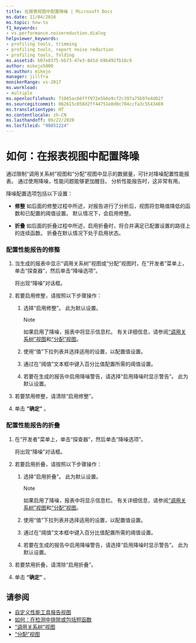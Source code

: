 ```yaml
---
title: 在报表视图中配置降噪 | Microsoft Docs
ms.date: 11/04/2016
ms.topic: how-to
f1_keywords:
- vs.performance.noisereduction.dialog
helpviewer_keywords:
- profiling tools, trimming
- profiling tools, report noise reduction
- profiling tools, folding
ms.assetid: b07e0375-bb73-47e3-8d1d-b9b492fb16c9
author: mikejo5000
ms.author: mikejo
manager: jillfra
monikerRange: vs-2017
ms.workload:
- multiple
ms.openlocfilehash: 71065ac66fff972e5b6e9cf2c397a75b97e4d02f
ms.sourcegitcommit: 062615c058d2ff44751e8d0c704ccfa3c5543469
ms.translationtype: HT
ms.contentlocale: zh-CN
ms.lasthandoff: 09/22/2020
ms.locfileid: "90851224"
---
```

# <a name="how-to-configure-noise-reduction-in-report-views"></a>如何：在报表视图中配置降噪
通过限制“调用关系树”视图和“分配”视图中显示的数据量，可针对降噪配置性能报表。 通过使用降噪，性能问题能够更加醒目。 分析性能报告时，这非常有用。

 降噪配置选项包括以下设置：

- **修整** 如后面的修整过程中所述，对报告进行了分析后，视图将忽略值降低的函数和已配置的阈值设置。 默认情况下，会启用修整。

- **折叠** 如后面的折叠过程中所述，启用折叠时，将合并满足已配置设置的路径上的连续函数。 折叠在默认情况下处于启用状态。

### <a name="to-configure-trimming-for-a-performance-report"></a>配置性能报告的修整

1. 当生成的报表中显示“调用关系树”视图或“分配”视图时，在“开发者”菜单上，单击“探查器”，然后单击“降噪选项”。

     将出现“降噪”对话框。

2. 若要启用修整，请按照以下步骤操作：

    1. 选择“启用修整”。 此为默认设置。

        > [!NOTE]
        > 如果启用了降噪，报表中将显示信息栏。 有关详细信息，请参阅[“调用关系树”视图](../profiling/call-tree-view.md)和[“分配”视图](../profiling/dotnet-memory-allocations-view.md)。

    2. 使用“值”下拉列表并选择适用的设置，以配置值设置。

    3. 通过在“阈值”文本框中键入百分比值配置所需的阈值设置。

    4. 若要在生成的报告中启用降噪警告，请选择“启用降噪时显示警告”。 此为默认设置。

3. 若要禁用修整，请清除“启用修整”。

4. 单击 **“确定”** 。

### <a name="to-configure-folding-for-a-performance-report"></a>配置性能报告的折叠

1. 在“开发者”菜单上，单击“探查器”，然后单击“降噪选项”。

     将出现“降噪”对话框。

2. 若要启用折叠，请按照以下步骤操作：

    1. 选择“启用折叠”。 此为默认设置。

        > [!NOTE]
        > 如果启用了降噪，报表中将显示信息栏。 有关详细信息，请参阅[“调用关系树”视图](../profiling/call-tree-view.md)和[“分配”视图](../profiling/dotnet-memory-allocations-view.md)。

    2. 使用“值”下拉列表并选择适用的设置，以配置值设置。

    3. 通过在“阈值”文本框中键入百分比值配置所需的阈值设置。

    4. 若要在生成的报告中启用降噪警告，请选择“启用降噪时显示警告”。 此为默认设置。

3. 若要禁用折叠，请清除“启用折叠”。

4. 单击 **“确定”** 。

## <a name="see-also"></a>请参阅
- [自定义性能工具报告视图](../profiling/customizing-performance-tools-report-views.md)
- [如何：在检测中排除或包括短函数](../profiling/how-to-exclude-or-include-short-functions-from-instrumentation.md)
- [“调用关系树”视图](../profiling/call-tree-view.md)
- [“分配”视图](../profiling/dotnet-memory-allocations-view.md)

